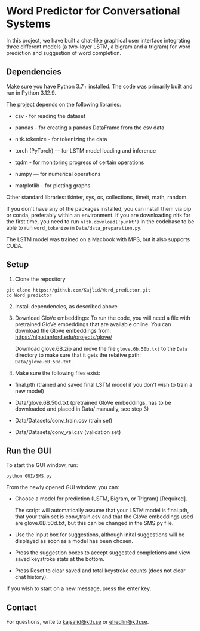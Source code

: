 # Word Predictor for Conversational Systems

In this project, we have built a chat-like graphical user interface integrating three different models (a two-layer LSTM, a bigram and a trigram) for word prediction and suggestion of word completion.


## Dependencies
Make sure you have Python 3.7+ installed. The code was primarily built and run in Python 3.12.9.

The project depends on the following libraries:

- csv - for reading the dataset

- pandas - for creating a pandas DataFrame from the csv data

- nltk.tokenize - for tokenizing the data

- torch (PyTorch) — for LSTM model loading and inference

- tqdm - for monitoring progress of certain operations

- numpy — for numerical operations

- matplotlib - for plotting graphs

Other standard libraries: tkinter, sys, os, collections, timeit, math, random.

If you don't have any of the packages installed, you can install them via pip or conda, preferably within an environment. If you are downloading nltk for the first time, you need to run ```nltk.download('punkt')``` in the codebase to be able to run ```word_tokenize``` in ```Data/data_preparation.py```. 

The LSTM model was trained on a Macbook with MPS, but it also supports CUDA.

## Setup

1) Clone the repository

```
git clone https://github.com/Kajlid/Word_predictor.git
cd Word_predictor
```

2) Install dependencies, as described above.

3) Download GloVe embeddings:
To run the code, you will need a file with pretrained GloVe embeddings that are available online.
    You can download the GloVe embeddings from:
    https://nlp.stanford.edu/projects/glove/

    Download glove.6B.zip and move the file ```glove.6b.50b.txt``` to the ```Data``` directory to make sure that it gets the relative path: 
```Data/glove.6B.50d.txt```.

4) Make sure the following files exist:
- final.pth (trained and saved final LSTM model if you don't wish to train a new model)

- Data/glove.6B.50d.txt (pretrained GloVe embeddings, has to be downloaded and placed in Data/ manually, see step 3)

- Data/Datasets/conv_train.csv (train set)

- Data/Datasets/conv_val.csv (validation set)

## Run the GUI
To start the GUI window, run:

```python GUI/SMS.py```

From the newly opened GUI window, you can:

- Choose a model for prediction (LSTM, Bigram, or Trigram) [Required]. 

    The script will automatically assume that your LSTM model is final.pth, that your train set is conv_train.csv and that the GloVe embeddings used are glove.6B.50d.txt, but this can be changed in the SMS.py file.

- Use the input box for suggestions, although inital suggestions will be displayed as soon as a model has been chosen.

- Press the suggestion boxes to accept suggested completions and view saved keystroke stats at the bottom.

- Press Reset to clear saved and total keystroke counts (does not clear chat history).

If you wish to start on a new message, press the enter key.


## Contact

For questions, write to kajsalid@kth.se or ehedlin@kth.se.




